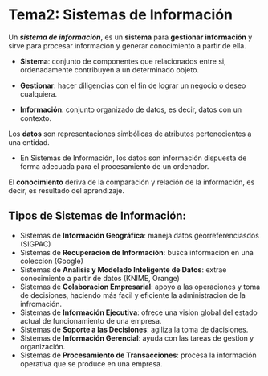 # Tema2: Sistemas de Información

Un ***sistema de información***, es un **sistema** para **gestionar información** y sirve para procesar información y generar conocimiento a partir de ella.

- **Sistema**: conjunto de componentes que relacionados entre si, ordenadamente contribuyen a un determinado objeto.

- **Gestionar**: hacer diligencias con el fin de lograr un negocio o deseo cualquiera.

- **Información**: conjunto organizado de datos, es decir, datos con un contexto.

Los **datos** son representaciones simbólicas de atributos pertenecientes a una entidad.

- En Sistemas de Información, los datos son información dispuesta de forma adecuada para el procesamiento de un ordenador.

El **conocimiento** deriva de la comparación y relación de la información, es decir, es resultado del aprendizaje.

## Tipos de Sistemas de Información:

- Sistemas de **Información Geográfica**: maneja datos georreferenciasdos (SIGPAC)
- Sistemas de **Recuperacion de Información**: busca informacion en una coleccion (Google)
- Sistemas de **Analisis y Modelado Inteligente de Datos**: extrae conocimiento a partir de datos (KNIME, Orange)
- Sistemas de **Colaboracion Empresarial**: apoyo a las operaciones y toma de decisiones, haciendo más facil y eficiente la administracion de la infromación.
- Sistemas de **Información Ejecutiva**: ofrece una vision global del estado actual de funcionamiento de una empresa.
- Sistemas de **Soporte a las Decisiones**: agiliza la toma de dacisiones.
- Sistemas de **Información Gerencial**: ayuda con las tareas de gestion y organización.
- Sistemas de **Procesamiento de Transacciones**: procesa la información operativa que se produce en una empresa.

